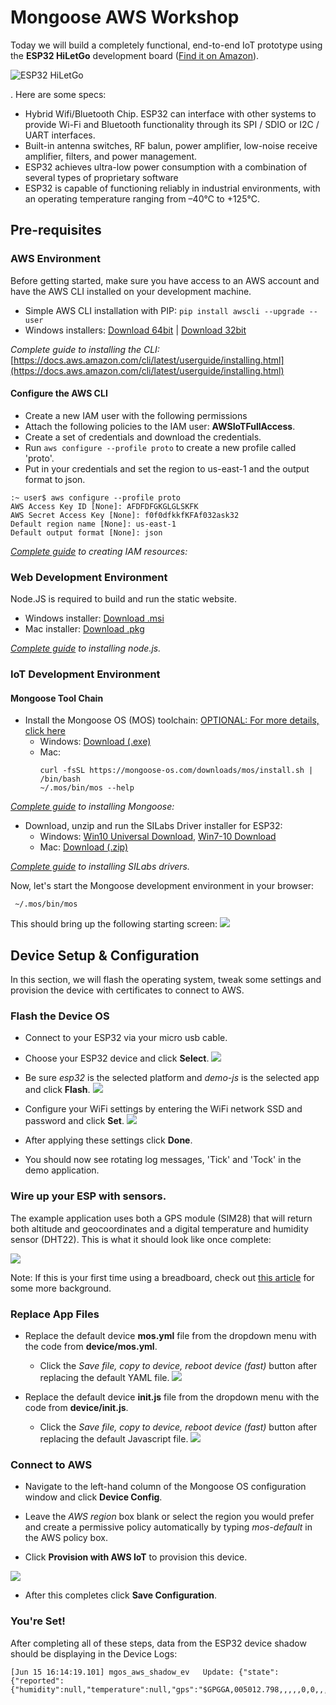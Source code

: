 # Mongoose AWS Workshop

Today we will build a completely functional, end-to-end IoT prototype using the **ESP32 HiLetGo** development board ([Find it on Amazon](https://www.amazon.com/HiLetgo%C2%AE-ESP-WROOM-32-Development-Microcontroller-Integrated/dp/B0718T232Z)).

![ESP32 HiLetGo](img/esp32-hiletgo.jpg)

. Here are some specs:
- Hybrid Wifi/Bluetooth Chip. ESP32 can interface with other systems to provide Wi-Fi and Bluetooth functionality through its SPI / SDIO or I2C / UART interfaces.
- Built-in antenna switches, RF balun, power amplifier, low-noise receive amplifier, filters, and power management.
- ESP32 achieves ultra-low power consumption with a combination of several types of proprietary software
- ESP32 is capable of functioning reliably in industrial environments, with an operating temperature ranging from –40°C to +125°C.

## Pre-requisites

### AWS Environment

Before getting started, make sure you have access to an AWS account and have the AWS CLI installed on your development machine.

- Simple AWS CLI installation with PIP: `pip install awscli --upgrade --user`
- Windows installers: [Download 64bit](https://s3.amazonaws.com/aws-cli/AWSCLI64.msi) | [Download 32bit](https://s3.amazonaws.com/aws-cli/AWSCLI32.msi)

*Complete guide to installing the CLI:*
[https://docs.aws.amazon.com/cli/latest/userguide/installing.html](https://docs.aws.amazon.com/cli/latest/userguide/installing.html)

#### Configure the AWS CLI

- Create a new IAM user with the following permissions
- Attach the following policies to the IAM user: **AWSIoTFullAccess**.
- Create a set of credentials and download the credentials.
- Run `aws configure --profile proto` to create a new profile called 'proto'.
- Put in your credentials and set the region to us-east-1 and the output format to json.

```
:~ user$ aws configure --profile proto
AWS Access Key ID [None]: AFDFDFGKGLGLSKFK
AWS Secret Access Key [None]: f0f0dfkkfKFAf032ask32
Default region name [None]: us-east-1
Default output format [None]: json
```

*[Complete guide](https://docs.aws.amazon.com/IAM/latest/UserGuide/id_users_create.html) to creating IAM resources:*

### Web Development Environment

Node.JS is required to build and run the static website.
- Windows installer: [Download .msi](https://nodejs.org/dist/v8.11.3/node-v8.11.3-x86.msi)
- Mac installer: [Download .pkg](https://nodejs.org/dist/v8.11.3/node-v8.11.3.pkg) 

*[Complete guide](https://nodejs.org/en/download/) to installing node.js.*

### IoT Development Environment

#### Mongoose Tool Chain

- Install the Mongoose OS (MOS) toolchain: [OPTIONAL: For more details, click here](https://mongoose-os.com/software.html)
    - Windows: [Download (.exe)](https://mongoose-os.com/downloads/mos-release/win/mos.exe)
    - Mac:
        ```
       curl -fsSL https://mongoose-os.com/downloads/mos/install.sh | /bin/bash
        ~/.mos/bin/mos --help      
        ```

*[Complete guide](https://docs.aws.amazon.com/IAM/latest/UserGuide/id_users_create.html) to installing Mongoose:*

- Download, unzip and run the SILabs Driver installer for ESP32:
   - Windows: [Win10 Universal Download](https://www.silabs.com/documents/public/software/CP210x_Universal_Windows_Driver.zip), [Win7-10 Download](https://www.silabs.com/documents/public/software/CP210x_Windows_Drivers.zip)
   - Mac: [Download (.zip)](https://www.silabs.com/documents/public/software/Mac_OSX_VCP_Driver.zip)

*[Complete guide](https://www.silabs.com/products/development-tools/software/usb-to-uart-bridge-vcp-drivers) to installing SILabs drivers.*

Now, let's start the Mongoose development environment in your browser:
```
 ~/.mos/bin/mos
```

This should bring up the following starting screen:
![](img/startup-site.jpg)

## Device Setup & Configuration

In this section, we will flash the operating system, tweak some settings and provision the device with certificates to connect to AWS.

### Flash the Device OS

- Connect to your ESP32 via your micro usb cable.
- Choose your ESP32 device and click **Select**.
  ![](img/choose-device.jpg)

- Be sure *esp32* is the selected platform and *demo-js* is the selected app and click **Flash**.
  ![](img/flash-device.jpg)

- Configure your WiFi settings by entering the WiFi network SSD and password and click **Set**.
  ![](img/configure-device-wifi.jpg)
- After applying these settings click **Done**.
- You should now see rotating log messages, 'Tick' and 'Tock' in the demo application.

### Wire up your ESP with sensors. 

The example application uses both a GPS module (SIM28) that will return both altitude and geocoordinates and a digital temperature and humidity sensor (DHT22). This is what it should look like once complete:

  ![](img/device.jpg)

Note: If this is your first time using a breadboard, check out [this article](https://learn.adafruit.com/lesson-0-getting-started/breadboard) for some more background.

### Replace App Files
- Replace the default device **mos.yml** file from the dropdown menu with the code from **device/mos.yml**.
    - Click the *Save file, copy to device, reboot device (fast)* button after replacing the default YAML file.
    ![](img/mos-upload.jpg)

- Replace the default device **init.js** file from the dropdown menu with the code from **device/init.js**.
    - Click the *Save file, copy to device, reboot device (fast)* button after replacing the default Javascript file.
    ![](img/init-upload.jpg)

### Connect to AWS
- Navigate to the left-hand column of the Mongoose OS configuration window and click **Device Config**.

- Leave the *AWS region* box blank or select the region you would prefer and create a permissive policy automatically by typing *mos-default* in the AWS policy box.

- Click **Provision with AWS IoT** to provision this device.

![](img/provision-aws-iot.jpg)

- After this completes click **Save Configuration**.


### You're Set!

After completing all of these steps, data from the ESP32 device shadow should be displaying in the Device Logs:
```
[Jun 15 16:14:19.101] mgos_aws_shadow_ev   Update: {"state": {"reported": {"humidity":null,"temperature":null,"gps":"$GPGGA,005012.798,,,,,0,0,,,M,,M,,*48\r\n$GPGSA,A,1,,,,,,,,,,,,,,,*1E\r\n$GPGSV,1,1,00*79\r\n$GPRMC,005012.798,V,,,,,0.00,0.00,060180,
